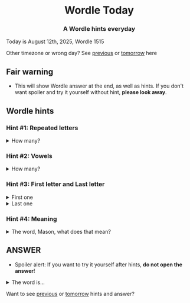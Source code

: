 <h1 align="center">
Wordle Today
</h1>

<h3 align="center">
A Wordle hints everyday
</h3>

Today is August 12th, 2025, Wordle 1515

Other timezone or wrong day? See [previous](PREVIOUS.md) or [tomorrow](TOMORROW.md) here

## Fair warning
- This will show Wordle answer at the end, as well as hints. If you don't want spoiler and try it yourself without hint, **please look away**.

## Wordle hints

### Hint #1: Repeated letters
<details>
  <summary>How many?</summary>
  Zero repeated letters.
</details>

### Hint #2: Vowels
<details>
  <summary>How many?</summary>
  There are 2 vowels. 
</details>

### Hint #3: First letter and Last letter
<details>
  <summary>First one</summary>
  Begins with the letter "N"
</details>
<details>
  <summary>Last one</summary>
  Ends with the letter "D"
</details>

### Hint #4: Meaning
<details>
  <summary>The word, Mason, what does that mean?</summary>
  A member of a society or class who herd animals from pasture to pasture with no fixed home.
</details>

## ANSWER
- Spoiler alert: If you want to try it yourself after hints, **do not open the answer**!

<details>
  <summary>The word is...</summary>
  NOMAD
</details>

Want to see [previous](PREVIOUS.md) or [tomorrow](TOMORROW.md) hints and answer?